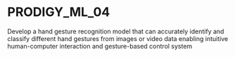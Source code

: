# PRODIGY_ML_04
Develop a hand gesture recognition model that can accurately identify and classify different hand gestures from images or video data enabling intuitive human-computer interaction and gesture-based control system
